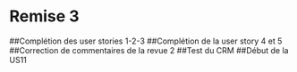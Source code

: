 # Remise 3

##Complétion des user stories 1-2-3
##Complétion de la user story 4 et 5
##Correction de commentaires de la revue 2
##Test du CRM
##Début de la US11
